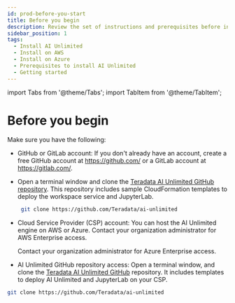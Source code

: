 ```yaml
---
id: prod-before-you-start
title: Before you begin
description: Review the set of instructions and prerequisites before installing Teradata AI Unlimited in production environment.
sidebar_position: 1
tags:
  - Install AI Unlimited
  - Install on AWS
  - Install on Azure
  - Prerequisites to install AI Unlimited
  - Getting started
---
```


import Tabs from '@theme/Tabs';
import TabItem from '@theme/TabItem';

# Before you begin

Make sure you have the following:

- GitHub or GitLab account: If you don't already have an account, create a free GitHub account at https://github.com/ or a GitLab account at https://gitlab.com/.

- Open a terminal window and clone the [Teradata AI Unlimited GitHub repository](https://github.com/Teradata/ai-unlimited). This repository includes sample CloudFormation templates to deploy the workspace service and JupyterLab.

   ```bash
    git clone https://github.com/Teradata/ai-unlimited
   ```
- Cloud Service Provider (CSP) account: You can host the AI Unlimited engine on AWS or Azure. 
    <Tabs>
    <TabItem value="aws" label="AWS" default>
    Contact your organization administrator for AWS Enterprise access. 
    </TabItem>

  <TabItem value="azure" label="Azure">
   Contact your organization administrator for Azure Enterprise access.
   </TabItem>
    </Tabs>

- AI Unlimited GitHub repository access: Open a terminal window, and clone the [Teradata AI Unlimited GitHub](https://github.com/Teradata/ai-unlimited) repository. It includes templates to deploy AI Unlimited and JupyterLab on your CSP.

``` bash
git clone https://github.com/Teradata/ai-unlimited
```

